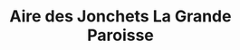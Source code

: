 ---
title: "Aire des Jonchets La Grande Paroisse"
url: /forges/aire-des-jonchets-la-grande-paroisse/
shop: commodité
---